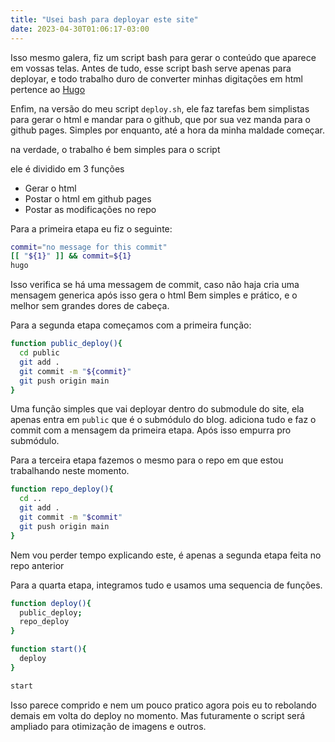 ```yaml
---
title: "Usei bash para deployar este site"
date: 2023-04-30T01:06:17-03:00
---
```


Isso mesmo galera, fiz um script bash para gerar o conteúdo que aparece em vossas telas.
Antes de tudo, esse script bash serve apenas para deployar, e todo trabalho duro de converter minhas digitações em html pertence ao [Hugo](https://gohugo.io/)

Enfim, na versão do meu script `deploy.sh`, ele faz tarefas bem simplistas para gerar o html e mandar para o github, que por sua vez manda para o github pages.
Simples por enquanto, até a hora da minha maldade começar.

na verdade, o trabalho é bem simples para o script

ele é dividido em 3 funções

- Gerar o html
- Postar o html em github pages
- Postar as modificações no repo

Para a primeira etapa eu fiz o seguinte:

```bash
commit="no message for this commit"
[[ "${1}" ]] && commit=${1}
hugo
```

Isso verifica se há uma messagem de commit, caso não haja cria uma mensagem generica após isso gera o html
Bem simples e prático, e o melhor sem grandes dores de cabeça.

Para a segunda etapa começamos com a primeira função:
```bash
function public_deploy(){
  cd public
  git add .
  git commit -m "${commit}"
  git push origin main
}
```

Uma função simples que vai deployar dentro do submodule do site, ela apenas entra em `public` que é o submódulo do blog.
adiciona tudo e faz o commit com a mensagem da primeira etapa. Após isso empurra pro submódulo.

Para a terceira etapa fazemos o mesmo para o repo em que estou trabalhando neste momento.

```bash
function repo_deploy(){
  cd ..
  git add .
  git commit -m "$commit"
  git push origin main
}
```

Nem vou perder tempo explicando este, é apenas a segunda etapa feita no repo anterior

Para a quarta etapa, integramos tudo e usamos uma sequencia de funções.

```bash
function deploy(){
  public_deploy;
  repo_deploy
}

function start(){
  deploy
}

start
```

Isso parece comprido e nem um pouco pratico agora pois eu to rebolando demais em volta do deploy no momento.
Mas futuramente o script será ampliado para otimização de imagens e outros.
